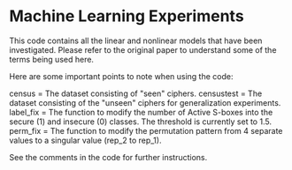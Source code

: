 # Machine Learning Experiments

This code contains all the linear and nonlinear models that have been investigated. Please refer to the original paper to understand some of the terms being used here.

Here are some important points to note when using the code:

census = The dataset consisting of "seen" ciphers.
censustest = The dataset consisting of the "unseen" ciphers for generalization experiments.
label_fix = The function to modify the number of Active S-boxes into the secure (1) and insecure (0) classes. The threshold is currently set to 1.5.
perm_fix = The function to modify the permutation pattern from 4 separate values to a singular value (rep_2 to rep_1).

See the comments in the code for further instructions.

